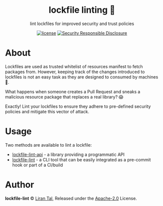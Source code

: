 <p align="center"><h1 align="center">
  lockfile linting 🌈
</h1>

<p align="center">
  lint lockfiles for improved security and trust policies
</p>

<p align="center">
  <a href="https://www.npmjs.org/package/lockfile-lint-api"><img src="https://badgen.net/npm/license/lockfile-lint-api" alt="license"/></a>
  <a href="https://github.com/nodejs/security-wg/blob/master/processes/responsible_disclosure_template.md"><img src="https://img.shields.io/badge/Security-Responsible%20Disclosure-yellow.svg" alt="Security Responsible Disclosure" /></a>
</p>

# About

Lockfiles are used as trusted whitelist of resources manifest to fetch packages from. However, keeping track of the changes introduced to lockfiles is not an easy task as they are designed to consumed by machines 🤖.

What happens when someone creates a Pull Request and sneaks a malicious resource package that replaces a real library? 😱

Exactly!
Lint your lockfiles to ensure they adhere to pre-defined security policies and mitigate this vector of attack.

# Usage

Two methods are available to lint a lockfile:

- [lockfile-lint-api](https://github.com/lirantal/lockfile-lint/tree/master/packages/lockfile-lint-api) - a library providing a programmatic API
- [lockfile-lint](https://github.com/lirantal/lockfile-lint/tree/master/packages/lockfile-lint) - a CLI tool that can be easily integrated as a pre-commit hook or part of a CI/build

# Author

**lockfile-lint** © [Liran Tal](https://github.com/lirantal), Released under the [Apache-2.0](./LICENSE) License.
